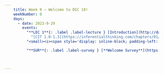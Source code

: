 ```yaml
---
    title: Week 0 – Welcome to DSC 10!
    weekNumber: 0
    days:
      - date: 2023-9-29
        events:
          "**LEC 1**{: .label .label-lecture } [Introduction](http://datahub.ucsd.edu/user-redirect/git-sync?repo=https://github.com/dsc-courses/dsc10-2023-fa&subPath=lectures/lec01/lec01.ipynb) [✏️](resources/lectures/lec01/lec01.html)":
            "[CIT 1.0-1.3](https://inferentialthinking.com/chapters/01/what-is-data-science.html)"
          "<small><i><span style='display: inline-block; padding-left: 80px'><b>Keywords:</b> numpy, indexing, positions</span></i></small>":

          "**SUR**{: .label .label-survey } [**Welcome Survey**](https://docs.google.com/forms/d/1jqXmpDI2YByocQ5W1gcSk1o3hNff-Qi-sIMTuq_tN1U/edit)":
            
          

---
```



